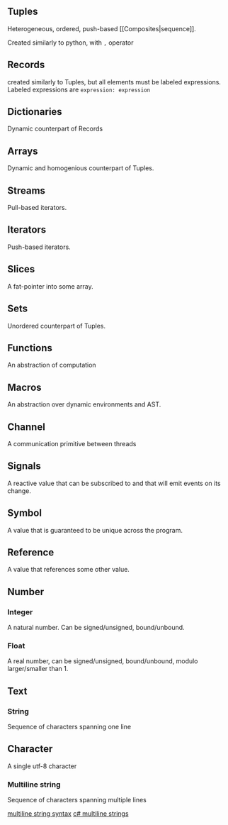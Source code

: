 ## Tuples

Heterogeneous, ordered, push-based [[Composites|sequence]].

Created similarly to python, with `,` operator

## Records

created similarly to Tuples, but all elements must be labeled expressions. 
Labeled expressions are
`expression: expression`

## Dictionaries

Dynamic counterpart of Records

## Arrays

Dynamic and homogenious counterpart of Tuples.

## Streams

Pull-based iterators. 

## Iterators

Push-based iterators.

## Slices

A fat-pointer into some array.

## Sets

Unordered counterpart of Tuples.

## Functions

An abstraction of computation

## Macros

An abstraction over dynamic environments and AST.

## Channel

A communication primitive between threads

## Signals

A reactive value that can be subscribed to and that will emit events on its change.

## Symbol

A value that is guaranteed to be unique across the program.

## Reference

A value that references some other value.

## Number
### Integer

A natural number. Can be signed/unsigned, bound/unbound.

### Float

A real number, can be signed/unsigned, bound/unbound, modulo larger/smaller than 1.

## Text
### String

Sequence of characters spanning one line

## Character

A single utf-8 character

### Multiline string

Sequence of characters spanning multiple lines

[multiline string syntax](https://www.reddit.com/r/ProgrammingLanguages/comments/w8zjc2/an_idea_for_multiline_strings/)
[c# multiline strings](https://learn.microsoft.com/en-us/dotnet/csharp/programming-guide/strings/#raw-string-literals)